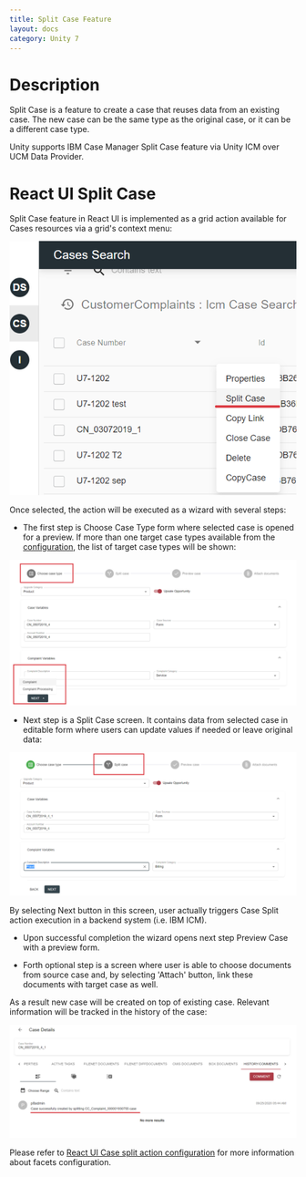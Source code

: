 ```yaml
---
title: Split Case Feature
layout: docs
category: Unity 7
---
```


# Description

Split Case is a feature to create a case that reuses data from an existing case. The new case can be the same type as the original case, or it can be a different case type.

Unity supports IBM Case Manager Split Case feature via Unity ICM over UCM Data Provider.

# React UI Split Case

Split Case feature in React UI is implemented as a grid action available for Cases resources via a grid's context menu:

![context-menu](split-case/images/react-ui-image1.png) 

Once selected, the action will be executed as a wizard with several steps:

- The first step is Choose Case Type form where selected case is opened for a preview. 
If more than one target case types available from the [configuration](../../configuration/actions/split-case.md), the list of target case types will be shown:

![step1](split-case/images/react-ui-image2.png)          

- Next step is a Split Case screen. It contains data from selected case in editable form where users can update values if needed or leave original data:

![step2](split-case/images/react-ui-image3.png)

By selecting Next button in this screen, user actually triggers Case Split action execution in a backend system (i.e. IBM ICM).

- Upon successful completion the wizard opens next step Preview Case with a preview form.

- Forth optional step is a screen where user is able to choose documents from source case and, by selecting 'Attach' button, link these documents with target case as well.

As a result new case will be created on top of existing case. Relevant information will be tracked in the history of the case:

![result](split-case/images/react-ui-image4.png)

Please refer to [React UI Case split action configuration](../../configuration/actions/split-case.md) for more information about facets configuration.

